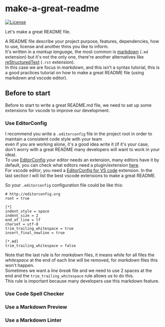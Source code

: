 # make-a-great-readme

[![License](https://img.shields.io/github/license/gAmadorH/make-a-great-readme.svg?color=blue)](https://github.com/gAmadorH/make-a-great-readme/blob/master/LICENSE)

Let's make a great README file.

A README file describe your project purpose, features, dependencies, how to use, license and another thins you like to inform.  
It's written in a _markup language_, the most common is [markdown](https://guides.github.com/features/mastering-markdown/) (`.md` extension) but it's not the only one, there're another alternatives like [reStructuredText](https://docutils.sourceforge.io/rst.html) (`.rst` extension).  
In this case we are focus in _markdown_, and this isn't a syntax tutorial, this is a good practices tutorial on how to make a great README file (using markdown and vscode editor).

## Before to start

Before to start to write a great README.md file, we need to set up some extensions for vscode to improve our development.

### Use EditorConfig

I recommend you write a `.editorconfig` file in the project root in order to maintain a consistent code style with your team  
even if you are working alone, it's a good idea write it (if it's your case, don't worry with a great README many developers will want to work in your idea).  
To use [EditorConfig](https://editorconfig.org/) your editor needs an extension, many editors have it by default, you can check what editors need a plugin/extension [here](https://editorconfig.org/#download).  
For vscode editor, you need a [EditorConfig for VS code](https://marketplace.visualstudio.com/items?itemName=EditorConfig.EditorConfig) extension. In the last section I will list the best vscode extensions to make a great README.

So your `.editorconfig` configuration file could be like this:

```vim
# http://editorconfig.org
root = true

[*]
indent_style = space
indent_size = 2
end_of_line = lf
charset = utf-8
trim_trailing_whitespace = true
insert_final_newline = true

[*.md]
trim_trailing_whitespace = false
```

Note that the last rule is for _markdown_ files, it means while for all files the _whitespace_ at the end of each line will be removed, for _markdown_ files this won't happen.  
Sometimes we want a _line break_ file and we need to use 2 spaces at the end and the `trim_trailing_whitespace` rule allows us to do this.  
This rule is important because many developers use this markdown feature.

### Use Code Spell Checker

### Use a Markdown Preview

### Use a Markdown Linter
